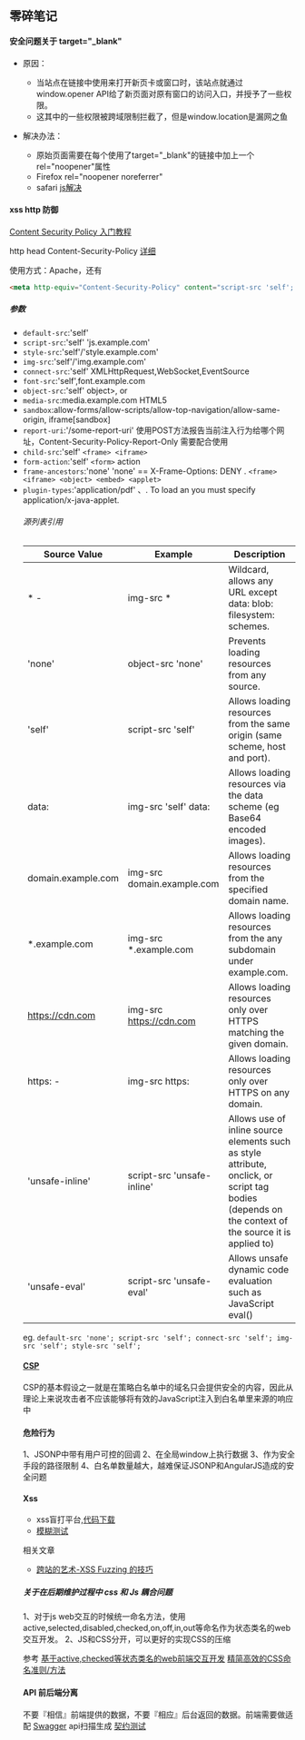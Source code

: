 ## 零碎笔记


#### 安全问题关于 target="_blank"


- 原因：
    - 当站点在链接中使用来打开新页卡或窗口时，该站点就通过window.opener API给了新页面对原有窗口的访问入口，并授予了一些权限。
    - 这其中的一些权限被跨域限制拦截了，但是window.location是漏网之鱼

- 解决办法：
    - 原始页面需要在每个使用了target="_blank"的链接中加上一个rel="noopener"属性
    - Firefox rel="noopener noreferrer"
    - safari [js解决](https://github.com/danielstjules/blankshield/blob/master/blankshield.js)

#### xss http 防御

[Content Security Policy 入门教程](http://www.ruanyifeng.com/blog/2016/09/csp.html)


http head Content-Security-Policy [详细](https://content-security-policy.com/)

使用方式：Apache，还有<meta>

```html
<meta http-equiv="Content-Security-Policy" content="script-src 'self'; object-src 'none'; style-src cdn.example.org third-party.org; child-src https:">
```


##### 参数

- `default-src`:'self'
- `script-src`:'self' 'js.example.com'
- `style-src`:'self'/'style.example.com'
- `img-src`:'self'/'img.example.com'
- `connect-src`:'self' XMLHttpRequest,WebSocket,EventSource
- `font-src`:'self',font.example.com
- `object-src`:'self'  object>, <embed> or <applet>
- `media-src`:media.example.com HTML5 <audio>, <video>
- `sandbox`:allow-forms/allow-scripts/allow-top-navigation/allow-same-origin, iframe[sandbox]
- `report-uri`:'/some-report-uri'  使用POST方法报告当前注入行为给哪个网址，Content-Security-Policy-Report-Only 需要配合使用
- `child-src`:'self'  `<frame> <iframe>`
- `form-action`:'self'   `<form>` action
- `frame-ancestors`:'none'  'none' == X-Frame-Options: DENY . `<frame> <iframe> <object> <embed> <applet>`
- `plugin-types`:'application/pdf' <object>、<embed>. To load an <applet> you must specify application/x-java-applet.


###### 源列表引用
|Source Value| Example| Description |
|----|----|----|
| *	-|img-src *	|Wildcard, allows any URL except data: blob: filesystem: schemes.|
| 'none'	|object-src 'none'	|Prevents loading resources from any source.|
| 'self'	|script-src 'self'	|Allows loading resources from the same origin (same scheme, host and port).|
| data:	|img-src 'self' data:	|Allows loading resources via the data scheme (eg Base64 encoded images).|
|domain.example.com |	img-src domain.example.com	|Allows loading resources from the specified domain name.|
|*.example.com	|img-src *.example.com	|Allows loading resources from the any subdomain under example.com.|
|https://cdn.com	|img-src https://cdn.com	|Allows loading resources only over HTTPS matching the given domain.|
|https:	-|img-src https:	|Allows loading resources only over HTTPS on any domain.|
|'unsafe-inline'	|script-src 'unsafe-inline'	|Allows use of inline source elements such as style attribute, onclick, or script tag bodies (depends on the context of the source it is applied to)|
|'unsafe-eval'	|script-src 'unsafe-eval'	|Allows unsafe dynamic code evaluation such as JavaScript eval()|

eg. `default-src 'none'; script-src 'self'; connect-src 'self'; img-src 'self'; style-src 'self';`


#### [CSP](https://zhuanlan.zhihu.com/p/23011855)

CSP的基本假设之一就是在策略白名单中的域名只会提供安全的内容，因此从理论上来说攻击者不应该能够将有效的JavaScript注入到白名单里来源的响应中

#### 危险行为

1、JSONP中带有用户可控的回调
2、在全局window上执行数据
3、作为安全手段的路径限制
4、白名单数量越大，越难保证JSONP和AngularJS造成的安全问题

#### Xss


- xss盲打平台,[代码下载](https://code.google.com/archive/p/xssf/downloads)
- [模糊测试](https://www.owasp.org/index.php/Fuzzing)

相关文章

- [跨站的艺术-XSS Fuzzing 的技巧](https://www.qcloud.com/community/article/172258001490259493)

##### 关于在后期维护过程中 css 和 Js 耦合问题

1、对于js web交互的时候统一命名方法，使用active,selected,disabled,checked,on,off,in,out等命名作为状态类名的web交互开发。
2、JS和CSS分开，可以更好的实现CSS的压缩


参考
[基于active,checked等状态类名的web前端交互开发](http://www.zhangxinxu.com/wordpress/2016/10/classname-active-checked-web-ux-develop/)
[精简高效的CSS命名准则/方法](http://www.zhangxinxu.com/wordpress/2010/09/%E7%B2%BE%E7%AE%80%E9%AB%98%E6%95%88%E7%9A%84css%E5%91%BD%E5%90%8D%E5%87%86%E5%88%99%E6%96%B9%E6%B3%95/)

#### API 前后端分离

不要『相信』前端提供的数据，不要『相应』后台返回的数据。前端需要做适配
[Swagger](http://swagger.io/) api扫描生成
[契约测试](https://martinfowler.com/bliki/IntegrationContractTest.html)


